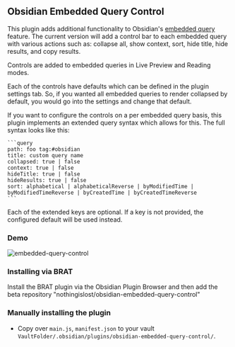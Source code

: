 ## Obsidian Embedded Query Control

This plugin adds additional functionality to Obsidian's [embedded query](https://help.obsidian.md/Plugins/Search#Embed+search+results) feature. The current version will add a control bar to each embedded query with various actions such as: collapse all, show context, sort, hide title, hide results, and copy results.

Controls are added to embedded queries in Live Preview and Reading modes.

Each of the controls have defaults which can be defined in the plugin settings tab. So, if you wanted all embedded queries to render collapsed by default, you would go into the settings and change that default.

If you want to configure the controls on a per embedded query basis, this plugin implements an extended query syntax which allows for this. The full syntax looks like this:

````
```query
path: foo tag:#obsidian
title: custom query name
collapsed: true | false
context: true | false
hideTitle: true | false
hideResults: true | false
sort: alphabetical | alphabeticalReverse | byModifiedTime | byModifiedTimeReverse | byCreatedTime | byCreatedTimeReverse
```
````

Each of the extended keys are optional. If a key is not provided, the configured default will be used instead.

### Demo

![embedded-query-control](https://user-images.githubusercontent.com/89109712/154376835-08c1d3ab-b67c-4ca6-8261-abf41c38d7c1.gif)

### Installing via BRAT

Install the BRAT plugin via the Obsidian Plugin Browser and then add the beta repository "nothingislost/obsidian-embedded-query-control"

### Manually installing the plugin

- Copy over `main.js`, `manifest.json` to your vault `VaultFolder/.obsidian/plugins/obsidian-embedded-query-control/`.
